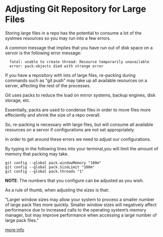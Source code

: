 # Adjusting Git Repository for Large Files

Storing large files in a repo has the potential to consume a lot of the systmes resources so you may run into a few errors.

A common message that implies that you have run out of disk space on a servor is the following error message:

  ```
    fatal: unable to create thread: Resource temporarily unavailable
    error: pack-objects died with strange error
  ```

If you have a repository with lots of large files, re-packing during commands such as "git push" may take up all available resources on a server, affecting the rest of the processes.

Git uses packs to reduce the load on mirror systems, backup engines, disk storage, etc.

Essentially, packs are used to condense files in order to move files more effeciently and shrink the size of a repo overall.

So, re-packing is necessary with large files, but will consume all available resources on a servor if configurations are not set appropriately.

In order to get around these errors we need to adjust our configurations.

By typing in the following lines into your terminal,you will limit the amount of memory that packing may take.

  ```
  git config --global pack.windowMemory "100m"
  git config --global pack.SizeLimit "100m"
  git config --global pack.threads "1"
  ```

**NOTE**: The numbers that you configure can be adjusted as you wish.

  As a rule of thumb, when adjusting the sizes is that:

  "Larger window sizes may allow your system to process a smaller number of large pack files more quickly. 
  Smaller window sizes will negatively affect performance due to increased calls to the operating system’s memory manager,
  but may improve performance when accessing a large number of large pack files."

  [more info](https://gforge.com/gf/project/gforge5/wiki/?pagename=Tweaking+GIT+repositories+for+large+binary+files)

